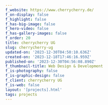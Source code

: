 ```yaml
---
f_website: https://www.cherrycherry.de/
f_on-display: false
f_highlight: false
f_has-big-image: false
f_hero-video: false
f_has-gallery-images: false
f_order: 20
title: cherrycherry UG
slug: cherrycherry-ug
updated-on: '2023-12-30T04:50:10.636Z'
created-on: '2023-12-18T17:46:16.959Z'
published-on: '2023-12-30T04:56:08.890Z'
f_thumbnail-title: Web Design & Development
f_is-photography: false
f_is-graphic-design: false
f_client: cherrycherry UG
f_is-web: false
layout: '[projects].html'
tags: projects
---
```



